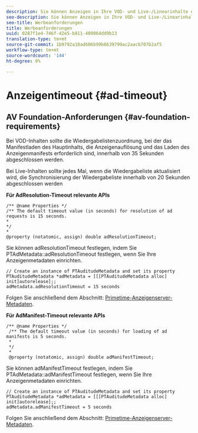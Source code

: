 ```yaml
---
description: Sie können Anzeigen in Ihre VOD- und Live-/Linearinhalte einfügen, indem Sie die Adobe Primetime-Benutzeroberfläche für die Anzeigenentscheidung verwenden.
seo-description: Sie können Anzeigen in Ihre VOD- und Live-/Linearinhalte einfügen, indem Sie die Adobe Primetime-Benutzeroberfläche für die Anzeigenentscheidung verwenden.
seo-title: Werbeanforderungen
title: Werbeanforderungen
uuid: 0287f1e4-746f-42e5-b811-409064dd9b13
translation-type: tm+mt
source-git-commit: 1b9792a10ad606b99b6639799ac2aacb707b2af5
workflow-type: tm+mt
source-wordcount: '144'
ht-degree: 0%

---
```



# Anzeigentimeout {#ad-timeout}

## AV Foundation-Anforderungen {#av-foundation-requirements}

Bei VOD-Inhalten sollte die Wiedergabelistenzuordnung, bei der das Manifestladen des Hauptinhalts, die Anzeigenauflösung und das Laden des Anzeigenmanifests erforderlich sind, innerhalb von 35 Sekunden abgeschlossen werden.

Bei Live-Inhalten sollte jedes Mal, wenn die Wiedergabeliste aktualisiert wird, die Synchronisierung der Wiedergabeliste innerhalb von 20 Sekunden abgeschlossen werden

**Für AdResolution-Timeout relevante APIs**

```
/** @name Properties */
/** The default timeout value (in seconds) for resolution of ad requests is 15 seconds.
*
*/
*
@property (notatomic, assign) double adResolutionTimeout;
```

Sie können adResolutionTimeout festlegen, indem Sie PTAdMetadata::adResolutionTimeout festlegen, wenn Sie Ihre Anzeigenmetadaten einrichten.

```
// Create an instance of PTAuditudeMetadata and set its property
PTAuditudeMetadata *adMetadata = [[[PTAuditudeMetadata alloc] init]autorelease];;
adMetadata.adResolutionTimeout = 15 seconds
```

Folgen Sie anschließend dem Abschnitt: [Primetime-Anzeigenserver-Metadaten](../..//tvsdk-3x-ios-prog/ios-3x-advertising/ios-3x-primetime-ad-serving-metadata/ios-3x-primetime-ad-serving-metadata.md).

**Für AdManifest-Timeout relevante APIs**

```
/** @name Properties */
 /** The default timeout value (in seconds) for loading of ad manifests is 5 seconds.
 *
 */
 *
 @property (notatomic, assign) double adManifestTimeout; 
```

Sie können adManifestTimeout festlegen, indem Sie PTAdMetadata::adManifestTimeout festlegen, wenn Sie Ihre Anzeigenmetadaten einrichten.


```
// Create an instance of PTAuditudeMetadata and set its property
PTAuditudeMetadata *adMetadata = [[[PTAuditudeMetadata alloc] init]autorelease];;
adMetadata.adManifestTimeout = 5 seconds
```

Folgen Sie anschließend dem Abschnitt: [Primetime-Anzeigenserver-Metadaten](../..//tvsdk-3x-ios-prog/ios-3x-advertising/ios-3x-primetime-ad-serving-metadata/ios-3x-primetime-ad-serving-metadata.md).
